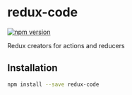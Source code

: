 # redux-code

[![npm version](https://badge.fury.io/js/redux-code.svg)](https://badge.fury.io/js/redux-code)

Redux creators for actions and reducers

## Installation

```bash
npm install --save redux-code
```
